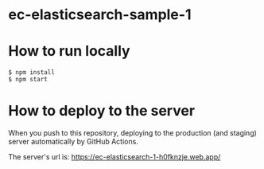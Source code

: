 # ec-elasticsearch-sample-1

# How to run locally

```shell
$ npm install
$ npm start
```

# How to deploy to the server

When you push to this repository, deploying to the production (and staging) server automatically by GitHub Actions.

The server's url is: https://ec-elasticsearch-1-h0fknzje.web.app/
